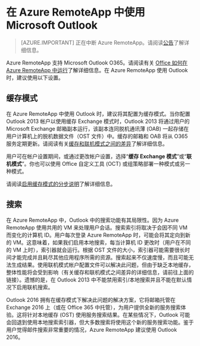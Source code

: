 <properties
    pageTitle="在 Azure RemoteApp 中使用 Outlook | Microsoft Outlook" 
    description="了解在 Azure RemoteApp 中如何配置和使用 Outlook | Microsoft Azure"
    services="remoteapp"
    documentationCenter=""
    authors="pavithir"
    manager="mbaldwin" />

<tags
    ms.service="remoteapp"
    ms.workload="compute"
    ms.tgt_pltfrm="na"
    ms.devlang="na"
    ms.topic="hero-article"
    ms.date="08/15/2016"
    ms.author="elizapo" />

# 在 Azure RemoteApp 中使用 Microsoft Outlook

> [AZURE.IMPORTANT]
正在中断 Azure RemoteApp。请阅读[公告](https://go.microsoft.com/fwlink/?linkid=821148)了解详细信息。

Azure RemoteApp 支持 Microsoft Outlook O365。请阅读有关 [Office 如何在 Azure RemoteApp 中运行](remoteapp-officesubscription.md)了解详细信息。在 Azure RemoteApp 使用 Outlook 时，建议使用以下设置。

## 缓存模式
在 Azure RemoteApp 中使用 Outlook 时，建议将其配置为缓存模式。当你配置 Outlook 2013 帐户以使用缓存 Exchange 模式时，Outlook 2013 将通过用户的 Microsoft Exchange 邮箱副本运行，该副本连同脱机通讯薄 (OAB) 一起存储在用户计算机上的脱机数据文件（OST 文件）中。缓存的邮箱和 OAB 将从 O365 服务定期更新。请阅读有关[缓存和联机模式之间的差异](https://technet.microsoft.com/library/jj683103.aspx)了解详细信息。

用户可在帐户设置期间，或通过更改帐户设置，选择“**缓存 Exchange 模式**”或“**联机模式**”。你也可以使用 Office 自定义工具 (OCT) 或组策略部署一种模式或另一种模式。

请阅读[启用缓存模式的分步说明](https://technet.microsoft.com/library/c6f4cad9-c918-420e-bab3-8b49e1885034#proc)了解详细信息。

## 搜索
在 Azure RemoteApp 中，Outlook 中的搜索功能有其局限性。因为 Azure RemoteApp 使用共用的 VM 来处理用户会话。搜索索引将取决于会因不同 VM 而变化的计算机 ID。用户每次登录 Azure RemoteApp 时，可能会将其定向到新的 VM。这意味着，如果我们启用本地搜索，每当计算机 ID 更改时（用户在不同的 VM 上时），索引器就会运行。根据 OST 文件的大小，索引器可能需要很长时间才能完成并且耗尽其他应用程序所需的资源。搜索起来不仅速度慢，而且可能无法生成结果。使用联机模式帐户配置文件可以解决此问题，但由于缺乏本地缓存，整体性能将会受到影响（有关缓存和联机模式之间差异的详细信息，请前往上面的链接）。遗憾的是，在 Outlook 2013 中不能禁用索引/本地搜索并且不能在默认情况下启用联机搜索。

Outlook 2016 拥有在缓存模式下解决此问题的解决方案，它将邮箱托管在 Exchange 2016 上（或在 Office 365 中托管），为用户提供全新的服务搜索体验。这将针对本地缓存 (OST) 使用服务搜索结果。在某些情况下，Outlook 可能会回退到使用本地搜索索引器，但大多数搜索将使用这个新的服务搜索功能。鉴于用户觉得邮件搜索非常重要的情况，Azure RemoteApp 建议使用 Outlook 2016。

<!---HONumber=AcomDC_0921_2016-->